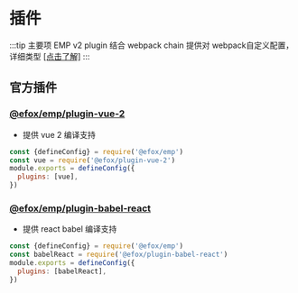 # 插件 
:::tip 主要项 
EMP v2 plugin 结合 webpack chain 提供对 webpack自定义配置，详细类型 [[点击了解]](https://github.com/efoxTeam/emp/blob/26c89aa3fc5494f274a714b6b09844b66b5e1237/packages/emp/src/config/plugins.ts#L9)
:::

## 官方插件

### [@efox/emp/plugin-vue-2](https://github.com/efoxTeam/emp/tree/next/packages/plugin-vue-2) 
+ 提供 vue 2 编译支持 
```js
const {defineConfig} = require('@efox/emp')
const vue = require('@efox/plugin-vue-2')
module.exports = defineConfig({
  plugins: [vue],
})
```

### [@efox/emp/plugin-babel-react](https://github.com/efoxTeam/emp/tree/next/packages/plugin-babel-react) 
+ 提供 react babel 编译支持 
```js
const {defineConfig} = require('@efox/emp')
const babelReact = require('@efox/plugin-babel-react')
module.exports = defineConfig({
  plugins: [babelReact],
})
```